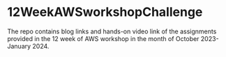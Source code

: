 # 12WeekAWSworkshopChallenge
The repo contains blog links and hands-on video link of the assignments provided in the 12 week of AWS workshop in the month of October 2023-January 2024.
